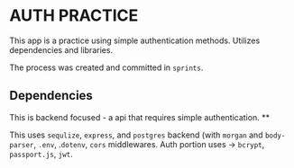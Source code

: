 # AUTH PRACTICE

This app is a practice using simple authentication methods. Utilizes dependencies and libraries.

The process was created and committed in `sprints`.

## Dependencies

This is backend focused - a api that requires simple authentication. \*\*

This uses `sequlize`, `express`, and `postgres` backend (with `morgan` and `body-parser`, `.env`, .`dotenv`, `cors` middlewares. Auth portion uses -> `bcrypt`, `passport.js`, `jwt`.
